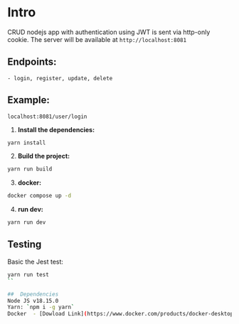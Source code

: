 # Intro

CRUD nodejs app with authentication using JWT is sent via http-only cookie. The server will be available at `http://localhost:8081` 


## Endpoints: 
    - login, register, update, delete

## Example: 
    localhost:8081/user/login
    

1. **Install the dependencies:**

```sh
yarn install
```

2. **Build the project:**

```sh
yarn run build
```

3. **docker:**

```sh
docker compose up -d
```

4. **run dev:**
```sh
yarn run dev
```

## Testing

Basic the Jest test:

```sh
yarn run test
``

##  Dependencies
Node JS v18.15.0 
Yarn: `npm i -g yarn`
Docker  - [Dowload Link](https://www.docker.com/products/docker-desktop/)